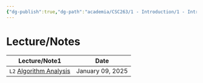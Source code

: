 ```yaml
---
{"dg-publish":true,"dg-path":"academia/CSC263/1 - Introduction/1 - Introduction.md","permalink":"/academia/csc-263/1-introduction/1-introduction/","tags":["module","university","cs"],"created":"2025-01-10T03:01:45.004-05:00","updated":"2025-01-10T03:01:58.066-05:00"}
---
```



# Lecture/Notes

<div><table class="dataview table-view-table"><thead class="table-view-thead"><tr class="table-view-tr-header"><th class="table-view-th"><span>Lecture/Note</span><span class="dataview small-text">1</span></th><th class="table-view-th"><span>Date</span></th></tr></thead><tbody class="table-view-tbody"><tr><td><span> <code class="code-styler-inline">L2</code> <a data-tooltip-position="top" aria-label="100 Academia/CSC263/1 - Introduction/Algorithm Analysis.md" data-href="100 Academia/CSC263/1 - Introduction/Algorithm Analysis.md" href="100 Academia/CSC263/1 - Introduction/Algorithm Analysis.md" class="internal-link" target="_blank" rel="noopener nofollow">Algorithm Analysis</a></span></td><td>January 09, 2025</td></tr></tbody></table></div>
